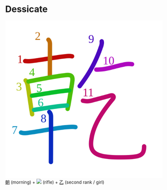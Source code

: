 # Dessicate
![4e7e](../kanji-colorize/4e7e.svg)
[朝](朝.md) (morning) + ![](http://www.kanjidamage.com/assets/radsmall/rifle-e2b6a06c4ee9429c69c3f18b8d178c6017524c4332e82423253fa363927c149c.jpg) (rifle) + [乙](乙.md) (second rank / girl)